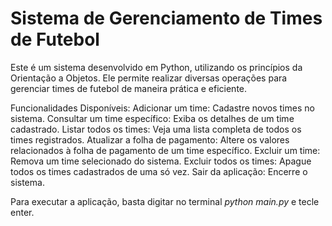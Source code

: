 # Sistema de Gerenciamento de Times de Futebol
Este é um sistema desenvolvido em Python, utilizando os princípios da Orientação a Objetos. Ele permite realizar diversas operações para gerenciar times de futebol de maneira prática e eficiente.

Funcionalidades Disponíveis:
Adicionar um time: Cadastre novos times no sistema.
Consultar um time específico: Exiba os detalhes de um time cadastrado.
Listar todos os times: Veja uma lista completa de todos os times registrados.
Atualizar a folha de pagamento: Altere os valores relacionados à folha de pagamento de um time específico.
Excluir um time: Remova um time selecionado do sistema.
Excluir todos os times: Apague todos os times cadastrados de uma só vez.
Sair da aplicação: Encerre o sistema.

Para executar a aplicação, basta digitar no terminal <i>python main.py</i> e tecle enter.
